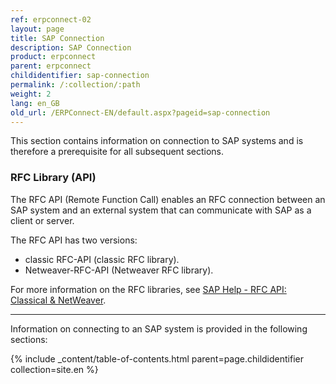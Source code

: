 ```yaml
---
ref: erpconnect-02
layout: page
title: SAP Connection
description: SAP Connection
product: erpconnect
parent: erpconnect
childidentifier: sap-connection
permalink: /:collection/:path
weight: 2
lang: en_GB
old_url: /ERPConnect-EN/default.aspx?pageid=sap-connection
---
```

This section contains information on connection to SAP systems and is therefore a prerequisite for all subsequent sections.

### RFC Library (API)
The RFC API (Remote Function Call) enables an RFC connection between an SAP system and an external system that can communicate with SAP as a client or server.

The RFC API has two versions:
- classic RFC-API (classic RFC library).
- Netweaver-RFC-API (Netweaver RFC library). 

For more information on the RFC libraries, see [SAP Help - RFC API: Classical & NetWeaver](https://help.sap.com/saphelp_nwpi71/helpdata/en/45/18e96cd26321a1e10000000a1553f6/frameset.htm).

****
Information on connecting to an SAP system is provided in the following sections:

{% include _content/table-of-contents.html parent=page.childidentifier collection=site.en %}
